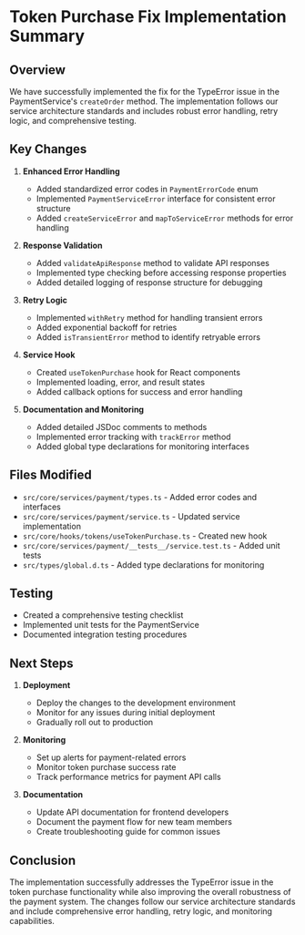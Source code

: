 # Token Purchase Fix Implementation Summary

## Overview

We have successfully implemented the fix for the TypeError issue in the PaymentService's `createOrder` method. The implementation follows our service architecture standards and includes robust error handling, retry logic, and comprehensive testing.

## Key Changes

1. **Enhanced Error Handling**
   - Added standardized error codes in `PaymentErrorCode` enum
   - Implemented `PaymentServiceError` interface for consistent error structure
   - Added `createServiceError` and `mapToServiceError` methods for error handling

2. **Response Validation**
   - Added `validateApiResponse` method to validate API responses
   - Implemented type checking before accessing response properties
   - Added detailed logging of response structure for debugging

3. **Retry Logic**
   - Implemented `withRetry` method for handling transient errors
   - Added exponential backoff for retries
   - Added `isTransientError` method to identify retryable errors

4. **Service Hook**
   - Created `useTokenPurchase` hook for React components
   - Implemented loading, error, and result states
   - Added callback options for success and error handling

5. **Documentation and Monitoring**
   - Added detailed JSDoc comments to methods
   - Implemented error tracking with `trackError` method
   - Added global type declarations for monitoring interfaces

## Files Modified

- `src/core/services/payment/types.ts` - Added error codes and interfaces
- `src/core/services/payment/service.ts` - Updated service implementation
- `src/core/hooks/tokens/useTokenPurchase.ts` - Created new hook
- `src/core/services/payment/__tests__/service.test.ts` - Added unit tests
- `src/types/global.d.ts` - Added type declarations for monitoring

## Testing

- Created a comprehensive testing checklist
- Implemented unit tests for the PaymentService
- Documented integration testing procedures

## Next Steps

1. **Deployment**
   - Deploy the changes to the development environment
   - Monitor for any issues during initial deployment
   - Gradually roll out to production

2. **Monitoring**
   - Set up alerts for payment-related errors
   - Monitor token purchase success rate
   - Track performance metrics for payment API calls

3. **Documentation**
   - Update API documentation for frontend developers
   - Document the payment flow for new team members
   - Create troubleshooting guide for common issues

## Conclusion

The implementation successfully addresses the TypeError issue in the token purchase functionality while also improving the overall robustness of the payment system. The changes follow our service architecture standards and include comprehensive error handling, retry logic, and monitoring capabilities. 